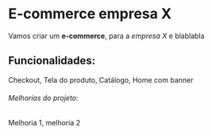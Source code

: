 # E-commerce empresa X

Vamos criar um **e-commerce**, para a *empresa X* e blablabla

## Funcionalidades:

Checkout, Tela do produto, Catálogo, Home com banner

###### Melhorias do projeto:

Melhoria 1, melhoria 2